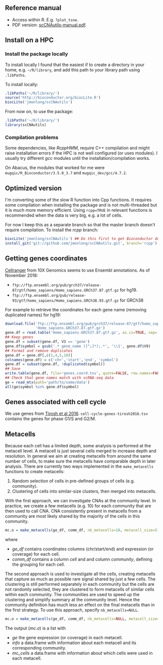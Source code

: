 ## Reference manual

- Access within R. E.g. `?plot_tsne`.
- PDF version: [scCNAutils-manual.pdf](scCNAutils-manual.pdf).

## Install on a HPC

### Install the package locally

To install locally I found that the easiest if to create a directory in your home, e.g. `~/R/library`, and add this path to your library path using `.libPaths`.

To install locally:

```r
.libPaths('~/R/library/')
source('http://bioconductor.org/biocLite.R')
biocLite('jmonlong/scCNAutils')
```

From now on, to use the package:

```r
.libPaths('~/R/library/')
library(scCNAutils)
```

### Compilation problems

Some dependencies, like *RcppHMM*,  require C++ compilation and might raise installation errors if the HPC is not well configured (or uses modules).
I usually try different *gcc* modules until the installation/compilation works.

On Abacus, the modules that worked for me were `mugqic/R_Bioconductor/3.5.0_3.7` and `mugqic_dev/gcc/4.7.2`.

## Optimized version

I'm converting some of the slow R function into Cpp functions. 
It requires some compilation when installing the package and is not multi-threaded but it is much more memory efficient.
Using `rcpp=TRUE` in relevant functions is recommended when the data is very big, e.g. a lot of cells.

For now I keep this as a separate branch so that the master branch doesn't require compilation.
To install the *rcpp* branch:

```r
biocLite('jmonlong/scCNAutils') ## Do this first to get Bioconductor dependencies
install_git('git://github.com/jmonlong/scCNAutils.git', branch='rcpp')
```

## Getting genes coordinates

[Cellranger](https://support.10xgenomics.com/single-cell-gene-expression/software/release-notes/build) from 10X Genomics seems to use Ensembl annotations. 
As of November 2018:

- `ftp://ftp.ensembl.org/pub/grch37/release-87/gtf/homo_sapiens/Homo_sapiens.GRCh37.87.gtf.gz` for hg19.
- `ftp://ftp.ensembl.org/pub/release-93/gtf/homo_sapiens/Homo_sapiens.GRCh38.93.gtf.gz` for GRCh38

For example to retrieve the coordinates for each gene name (removing duplicated names) for hg19:

```r
download.file('ftp://ftp.ensembl.org/pub/grch37/release-87/gtf/homo_sapiens/Homo_sapiens.GRCh37.87.gtf.gz',
              'Homo_sapiens.GRCh37.87.gtf.gz')
gene.df = read.table('Homo_sapiens.GRCh37.87.gtf.gz', as.is=TRUE, sep='\t')
## Keep genes                                                                                                                                                                               
gene.df = subset(gene.df, V3 == 'gene')
gene.df$symbol = gsub('.* gene_name ([^;]*);.*', '\\1', gene.df$V9)
## Format and remove duplicates                                                                                                                                                             
gene.df = gene.df[,c(1,4,5,10)]
colnames(gene.df) = c('chr','start','end', 'symbol')
gene.df = subset(gene.df, !duplicated(symbol))
## Save                                                                                                                                                                                     
write.table(gene.df, file='genes.coord.tsv', quote=FALSE, row.names=FALSE, sep='\t')
## Check that gene names match with scRNA-seq data                                                                                                                                          
ge = read_mtx(path='path/to/some/data')
all(ge$symbol %in% gene.df$symbol)
```

## Genes associated with cell cycle

We use genes from [Tirosh et al 2016](https://www.nature.com/articles/nature20123). 
`cell-cycle-genes-tirosh2016.tsv` contains the genes for phase G1/S and G2/M.

## Metacells

Because each cell has a limited depth, some analysis is performed at the metacell level. 
A metacell is just several cells merged to increase depth and resolution. 
In general we aim at creating metacells from around the same number of cells, to make sure the metacells have comparable depth in later analysis.
There are currently two ways implemented in the `make_metacells` functions to create metacells:

1. Random selection of cells in pre-defined groups of cells (e.g. community).
1. Clustering of cells into similar-size clusters, then merged into metacells.

With the first approach, we can investigate CNAs at the community level. 
In practice, we create a few metacells (e.g. 10) for each community that are then used to call CNA.
CNA consistently present in metacells from a community are most likely shared by the majority of the cells in this community.

```r
mc.o = make_metacells(ge_df, comm_df, nb_metacells=10, metacell_size=5)
```

where 

- *ge_df* contains coordinates columns (chr/start/end) and expression (or coverage) for each cell.
- *comm_df* contains a column *cell* and and column *community*, defining the grouping for each cell.

The second approach is used to investigate all the cells, creating metacells that capture as much as possible rare signal shared by just a few cells.
The clustering is still performed separately in each community but the cells are not randomly selected, they are clustered to form metacells of similar cells within each community.
The communities are used to speed up the clustering and simplify summary at the community level.
Hence the community definition has much less an effect on the final metacells than in the first strategy.
To use this approach, specify `nb_metacells=NULL`.

```r
mc.o = make_metacells(ge_df, comm_df, nb_metacells=NULL, metacell_size=5)
```

The output (*mc.o*) is a list with 

- *ge* the gene expression (or coverage) in each metacell.
- *info* a data.frame with information about each metacell and its corresponding community.
- *mc_cells* a data.frame with information about which cells were used in each metacell.
